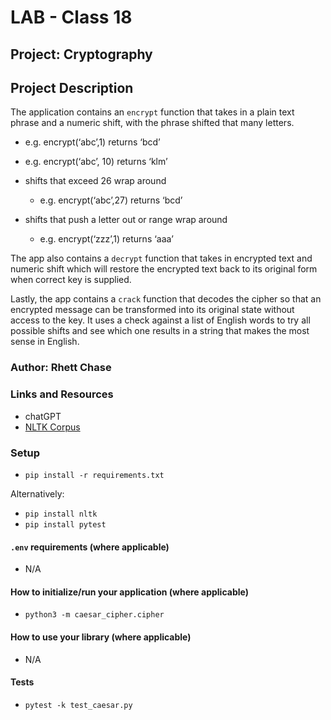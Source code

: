 # LAB - Class 18

## Project: Cryptography

## Project Description

The application contains an `encrypt` function that takes in a plain text phrase and a numeric shift, with the phrase shifted that many letters.

- e.g. encrypt(‘abc’,1) returns ‘bcd’
- e.g. encrypt(‘abc’, 10) returns ‘klm’

- shifts that exceed 26 wrap around
  - e.g. encrypt(‘abc’,27) returns ‘bcd’
- shifts that push a letter out or range wrap around
  - e.g. encrypt(‘zzz’,1) returns ‘aaa’

The app also contains a `decrypt` function that takes in encrypted text and numeric shift which will restore the encrypted text back to its original form when correct key is supplied.

Lastly, the app contains a `crack` function that decodes the cipher so that an encrypted message can be transformed into its original state without access to the key. It uses a check against a list of English words to try all possible shifts and see which one results in a string that makes the most sense in English.

### Author: Rhett Chase

### Links and Resources

<!-- - [back-end server url](https://capital-finder-rhett-chase.vercel.app/api) -->
<!-- - [front-end application](http://xyz.com/) (when applicable) -->
- chatGPT
- [NLTK Corpus](https://www.nltk.org/api/nltk.corpus.html)

### Setup

- `pip install -r requirements.txt`

Alternatively:

- `pip install nltk`
- `pip install pytest`

#### `.env` requirements (where applicable)

<!-- i.e.
- `PORT` - Port Number
- `DATABASE_URL` - URL to the running Postgres instance/db -->
- N/A

#### How to initialize/run your application (where applicable)

- `python3 -m caesar_cipher.cipher`

#### How to use your library (where applicable)

- N/A

#### Tests

- `pytest -k test_caesar.py`
